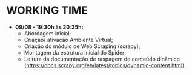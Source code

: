 # WORKING TIME

* **09/08 - 19:30h às 20:35h:** 
    * Abordagem inicial;
    * Criação/ ativação Ambiente Virtual;
    * Criação do módulo de Web Scraping (scrapy);
    * Montagem da estrutura inicial do Spider;
    * Leitura da documentação de raspagem de conteúdo dinâmico (https://docs.scrapy.org/en/latest/topics/dynamic-content.html).
